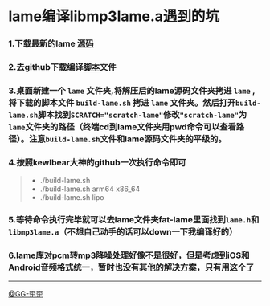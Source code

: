 # lame编译libmp3lame.a遇到的坑
### 1.下载最新的lame [源码](https://sourceforge.net/projects/lame/files/lame/3.99/)
### 2.去github下载编译[脚本](https://github.com/kewlbear/lame-ios-build)文件
### 3.桌面新建一个 `lame` 文件夹,将解压后的lame源码文件夹拷进 `lame` ,将下载的脚本文件 `build-lame.sh` 拷进 `lame` 文件夹。然后打开`build-lame.sh`脚本找到`SCRATCH="scratch-lame"`修改`"scratch-lame"`为`lame`文件夹的路径（终端cd到lame文件夹用pwd命令可以查看路径）。注意`build-lame.sh`文件和lame源码文件夹的平级的。
### 4.按照kewlbear大神的github一次执行命令即可

>* ./build-lame.sh
>* ./build-lame.sh arm64 x86_64
>* ./build-lame.sh lipo

### 5.等待命令执行完毕就可以去lame文件夹fat-lame里面找到`lame.h`和`libmp3lame.a`（不想自己动手的话可以down一下我编译好的）
### 6.lame库对pcm转mp3降噪处理好像不是很好，但是考虑到iOS和Android音频格式统一，暂时也没有其他的解决方案，只有用这个了
----
[@GG-歪歪](http://weibo.com/2512511065/profile?rightmod=1&wvr=6&mod=personnumber)

